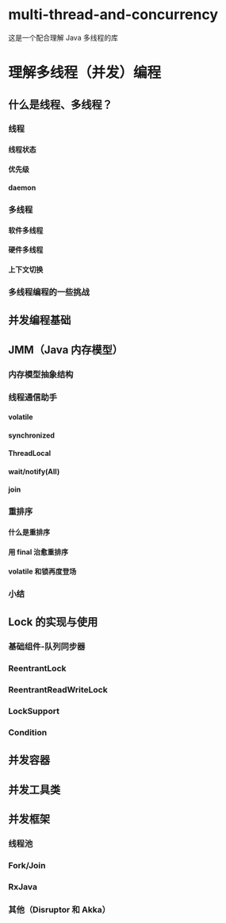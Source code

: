 # multi-thread-and-concurrency
这是一个配合理解 Java 多线程的库

# 理解多线程（并发）编程

## 什么是线程、多线程？

### 线程

#### 线程状态

#### 优先级

#### daemon


### 多线程

#### 软件多线程

#### 硬件多线程

#### 上下文切换

### 多线程编程的一些挑战

## 并发编程基础

## JMM（Java 内存模型）

### 内存模型抽象结构

### 线程通信助手
#### volatile

#### synchronized

#### ThreadLocal

#### wait/notify(All)

#### join

### 重排序

#### 什么是重排序

#### 用 final 治愈重排序

#### volatile 和锁再度登场

### 小结

## Lock 的实现与使用

### 基础组件-队列同步器

### ReentrantLock

### ReentrantReadWriteLock

### LockSupport

### Condition

## 并发容器

## 并发工具类

## 并发框架

### 线程池

### Fork/Join

### RxJava

### 其他（Disruptor 和 Akka）
